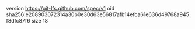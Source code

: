 version https://git-lfs.github.com/spec/v1
oid sha256:e208903072314a30b0e30d63e56817afb14efca61e636d49768a945f8dfc87f6
size 18
